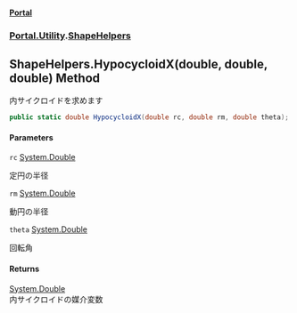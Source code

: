 #### [Portal](index.md 'index')
### [Portal.Utility](Portal.Utility.md 'Portal.Utility').[ShapeHelpers](ShapeHelpers.md 'Portal.Utility.ShapeHelpers')

## ShapeHelpers.HypocycloidX(double, double, double) Method

内サイクロイドを求めます

```csharp
public static double HypocycloidX(double rc, double rm, double theta);
```
#### Parameters

<a name='Portal.Utility.ShapeHelpers.HypocycloidX(double,double,double).rc'></a>

`rc` [System.Double](https://docs.microsoft.com/en-us/dotnet/api/System.Double 'System.Double')

定円の半径

<a name='Portal.Utility.ShapeHelpers.HypocycloidX(double,double,double).rm'></a>

`rm` [System.Double](https://docs.microsoft.com/en-us/dotnet/api/System.Double 'System.Double')

動円の半径

<a name='Portal.Utility.ShapeHelpers.HypocycloidX(double,double,double).theta'></a>

`theta` [System.Double](https://docs.microsoft.com/en-us/dotnet/api/System.Double 'System.Double')

回転角

#### Returns
[System.Double](https://docs.microsoft.com/en-us/dotnet/api/System.Double 'System.Double')  
内サイクロイドの媒介変数